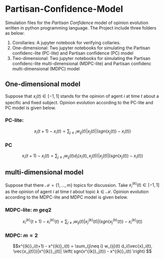 # Partisan-Confidence-Model
Simulation files for the *Partisan Confidence* model of opinion evolution written in python programming language. 
The Project include three folders as below: 
1. Corollaries: A jupyter notebook for verifying collaries. 
2. One-dimensional: Two jupyter notebooks for simulating the Partisan confidenc-lite (PC-lite) and Partisan confidence (PC) model 
3. Two-dimensional: Two jupyter notebooks for simulating the Partisan confidenc-lite multi-dimensional (MDPC-lite) and Partisan confidenc multi-dimensional (MDPC) model 

## One-dimensional model 
Suppose that $`x_i(t)\in [-1,1]`$ stands for the opinion of agent $`i`$ at time $`t`$ about a specific and fixed subject. Opinion evolution according to the PC-lite and PC model is given below. 
### PC-lite: 


```math
x_i(t+1) - x_i(t) = \sum_{j\neq i} w_{ij}(t) |x_j(t)| \left( sgn(x_j(t)) - x_i(t) \right) 
```

### PC
```math
x_i(t+1) - x_i(t) = \sum_{j\neq i} w_{ij}(t) d_i(x_i(t), x_j(t))|x_j(t)| \left( sgn(x_j(t)) - x_i(t) \right) 
```

## multi-dimensional model 
Suppose that there $`\mathcal{M} = \{1, ..., m\}`$ topics for discussion. Take $`x^{(k)}_i(t)\in [-1,1]`$ as the opinion of agent $`i`$ at time $`t`$ about topic $`k \in \mathcal{M}`$. Opinion evolution according to the MDPC-lite and MDPC model is given below. 
### MDPC-lite: $`m \ geq 2`$

```math
x^{(k)}_i(t+1) - x^{(k)}_i(t) = \sum_{j\neq i} w_{ij}(t) |x^{(k)}_j(t)| \left( sgn(x^{(k)}_j(t)) - x^{(k)}_i(t) \right) 
```

### MDPC: $`m = 2`$
```math
x^{(k)}_i(t+1) - x^{(k)}_i(t) = \sum_{j\neq i} w_{ij}(t) d_i(\vec{x}_i(t), \vec{x_j(t)})|x^{(k)}_j(t)| \left( sgn(x^{(k)}_j(t)) - x^{(k)}_i(t) \right) 
```




